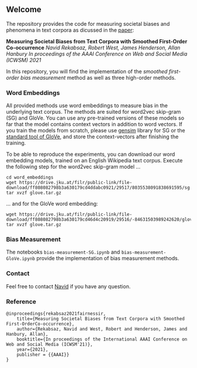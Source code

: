 ## Welcome
The repository provides the code for measuring societal biases and phenomena in text corpora as dicussed in the [paper](https://arxiv.org/abs/1812.10424):

**Measuring Societal Biases from Text Corpora with Smoothed First-Order Co-occurrence**
*Navid Rekabsaz, Robert West, James Henderson, Allan Hanbury
In proceedings of the AAAI Conference on Web and Social Media (ICWSM) 2021*

In this repository, you will find the implementation of the *smoothed first-order bias measurement* method as well as three high-order methods.

### Word Embeddings
All provided methods use word embeddings to measure bias in the underlying text corpus. The methods are suited for word2vec skip-gram (SG) and GloVe. You can use any pre-trained versions of these models so far that the model contains context vectors in addition to word vectors. If you train the models from scratch, please use [gensim](https://radimrehurek.com/gensim/) library for SG or the [standard tool of GloVe](https://nlp.stanford.edu/projects/glove/), and store the context-vectors after finishing the training.

To be able to reproduce the experiments, you can download our word embedding models, trained on an English Wikipedia text corpus. Execute the following step for the word2vec skip-gram model ...
```
cd word_embeddings
wget https://drive.jku.at/filr/public-link/file-download/ff808082798b3a630179cd4ddabc0921/29517/8035538091838691595/sg.tar.gz
tar xvzf glove.tar.gz
```
... and for the GloVe word embedding:
```
wget https://drive.jku.at/filr/public-link/file-download/ff808082798b3a630179cd46d4c20919/29516/-84631503989242620/glove.tar.gz
tar xvzf glove.tar.gz
```

### Bias Measurement
The notebooks `bias-measurement-SG.ipynb` and `bias-measurement-GloVe.ipynb` provide the implementation of bias measurement methods.  

### Contact
Feel free to contact [Navid](mailto:navid.rekabsaz@jku.at) if you have any question.

### Reference
```
@inproceedings{rekabsaz2021fairnessir,
    title={Measuring Societal Biases from Text Corpora with Smoothed First-OrderCo-occurrence},
    author={Rekabsaz, Navid and West, Robert and Henderson, James and Hanbury, Allan},
    booktitle={In proceedings of the International AAAI Conference on Web and Social Media (ICWSM'21)},
    year={2021},
    publisher = {{AAAI}}
}
```

